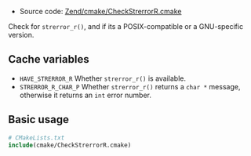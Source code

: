 <!-- This is auto-generated file. -->
* Source code: [Zend/cmake/CheckStrerrorR.cmake](https://github.com/petk/php-build-system/blob/master/cmake/Zend/cmake/CheckStrerrorR.cmake)

Check for `strerror_r()`, and if its a POSIX-compatible or a GNU-specific
version.

## Cache variables

* `HAVE_STRERROR_R`
  Whether `strerror_r()` is available.
* `STRERROR_R_CHAR_P`
  Whether `strerror_r()` returns a `char *` message, otherwise it returns an
  `int` error number.

## Basic usage

```cmake
# CMakeLists.txt
include(cmake/CheckStrerrorR.cmake)
```
